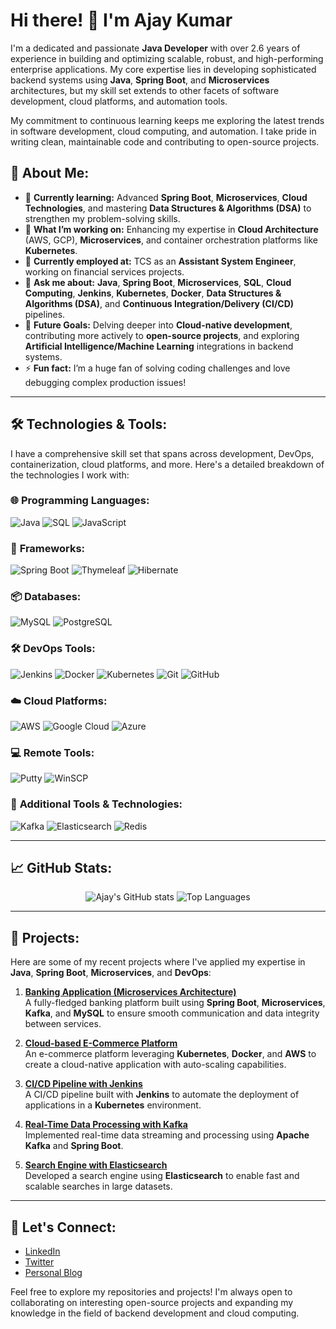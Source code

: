 # Hi there! 👋 I'm Ajay Kumar

I'm a dedicated and passionate **Java Developer** with over 2.6 years of experience in building and optimizing scalable, robust, and high-performing enterprise applications. My core expertise lies in developing sophisticated backend systems using **Java**, **Spring Boot**, and **Microservices** architectures, but my skill set extends to other facets of software development, cloud platforms, and automation tools.

My commitment to continuous learning keeps me exploring the latest trends in software development, cloud computing, and automation. I take pride in writing clean, maintainable code and contributing to open-source projects. 

## 🌟 About Me:
- 🌱 **Currently learning:** Advanced **Spring Boot**, **Microservices**, **Cloud Technologies**, and mastering **Data Structures & Algorithms (DSA)** to strengthen my problem-solving skills.
- 🔭 **What I’m working on:** Enhancing my expertise in **Cloud Architecture** (AWS, GCP), **Microservices**, and container orchestration platforms like **Kubernetes**.
- 💼 **Currently employed at:** TCS as an **Assistant System Engineer**, working on financial services projects.
- 💬 **Ask me about:** **Java**, **Spring Boot**, **Microservices**, **SQL**, **Cloud Computing**, **Jenkins**, **Kubernetes**, **Docker**, **Data Structures & Algorithms (DSA)**, and **Continuous Integration/Delivery (CI/CD)** pipelines.
- 🚀 **Future Goals:** Delving deeper into **Cloud-native development**, contributing more actively to **open-source projects**, and exploring **Artificial Intelligence/Machine Learning** integrations in backend systems.
- ⚡ **Fun fact:** I’m a huge fan of solving coding challenges and love debugging complex production issues!

---

## 🛠️ Technologies & Tools:
I have a comprehensive skill set that spans across development, DevOps, containerization, cloud platforms, and more. Here's a detailed breakdown of the technologies I work with:

### 🌐 **Programming Languages**:
<p align="left">
  <img src="https://img.shields.io/badge/Java-%23ED8B00.svg?style=for-the-badge&logo=java&logoColor=white" alt="Java"/>
  <img src="https://img.shields.io/badge/SQL-%23476DB8.svg?style=for-the-badge&logo=postgresql&logoColor=white" alt="SQL"/>
  <img src="https://img.shields.io/badge/Javascript-%23F7DF1E.svg?style=for-the-badge&logo=javascript&logoColor=black" alt="JavaScript"/>
</p>

### 🚀 **Frameworks**:
<p align="left">
  <img src="https://img.shields.io/badge/Spring_Boot-%236DB33F.svg?style=for-the-badge&logo=spring-boot&logoColor=white" alt="Spring Boot"/>
  <img src="https://img.shields.io/badge/Thymeleaf-%230050B5.svg?style=for-the-badge&logo=thymeleaf&logoColor=white" alt="Thymeleaf"/>
  <img src="https://img.shields.io/badge/Hibernate-%232D2D2D.svg?style=for-the-badge&logo=hibernate&logoColor=white" alt="Hibernate"/>
</p>

### 📦 **Databases**:
<p align="left">
  <img src="https://img.shields.io/badge/MySQL-%234479A1.svg?style=for-the-badge&logo=mysql&logoColor=white" alt="MySQL"/>
  <img src="https://img.shields.io/badge/PostgreSQL-%23476DB8.svg?style=for-the-badge&logo=postgresql&logoColor=white" alt="PostgreSQL"/>
</p>

### 🛠️ **DevOps Tools**:
<p align="left">
  <img src="https://img.shields.io/badge/Jenkins-%23D24939.svg?style=for-the-badge&logo=jenkins&logoColor=white" alt="Jenkins"/>
  <img src="https://img.shields.io/badge/Docker-%232496ED.svg?style=for-the-badge&logo=docker&logoColor=white" alt="Docker"/>
  <img src="https://img.shields.io/badge/Kubernetes-%23326CE5.svg?style=for-the-badge&logo=kubernetes&logoColor=white" alt="Kubernetes"/>
  <img src="https://img.shields.io/badge/Git-%23F05033.svg?style=for-the-badge&logo=git&logoColor=white" alt="Git"/>
  <img src="https://img.shields.io/badge/GitHub-%23181717.svg?style=for-the-badge&logo=github&logoColor=white" alt="GitHub"/>
</p>

### ☁️ **Cloud Platforms**:
<p align="left">
  <img src="https://img.shields.io/badge/AWS-%23232F3E.svg?style=for-the-badge&logo=amazon-aws&logoColor=white" alt="AWS"/>
  <img src="https://img.shields.io/badge/GCP-%234285F4.svg?style=for-the-badge&logo=google-cloud&logoColor=white" alt="Google Cloud"/>
  <img src="https://img.shields.io/badge/Azure-%230078D4.svg?style=for-the-badge&logo=microsoft-azure&logoColor=white" alt="Azure"/>
</p>

### 💻 **Remote Tools**:
<p align="left">
  <img src="https://img.shields.io/badge/Putty-%233278C6.svg?style=for-the-badge&logo=putty&logoColor=white" alt="Putty"/>
  <img src="https://img.shields.io/badge/WinSCP-%230A2FDD.svg?style=for-the-badge&logo=winscp&logoColor=white" alt="WinSCP"/>
</p>

### 🌟 **Additional Tools & Technologies**:
<p align="left">
  <img src="https://img.shields.io/badge/Apache_Kafka-%23000000.svg?style=for-the-badge&logo=apache-kafka&logoColor=white" alt="Kafka"/>
  <img src="https://img.shields.io/badge/Elasticsearch-%2300ACED.svg?style=for-the-badge&logo=elasticsearch&logoColor=white" alt="Elasticsearch"/>
  <img src="https://img.shields.io/badge/Redis-%23D82C20.svg?style=for-the-badge&logo=redis&logoColor=white" alt="Redis"/>
</p>

---

## 📈 GitHub Stats:
<p align="center">
  <img src="https://github-readme-stats.vercel.app/api?username=AjayKumar&show_icons=true&theme=radical" alt="Ajay's GitHub stats" />
  <img src="https://github-readme-stats.vercel.app/api/top-langs/?username=AjayKumar&layout=compact&theme=radical" alt="Top Languages" />
</p>

---

## 🚀 Projects:
Here are some of my recent projects where I've applied my expertise in **Java**, **Spring Boot**, **Microservices**, and **DevOps**:

1. **[Banking Application (Microservices Architecture)](https://github.com/AjayKumar/banking-app)**  
   A fully-fledged banking platform built using **Spring Boot**, **Microservices**, **Kafka**, and **MySQL** to ensure smooth communication and data integrity between services.

2. **[Cloud-based E-Commerce Platform](https://github.com/AjayKumar/ecommerce-platform)**  
   An e-commerce platform leveraging **Kubernetes**, **Docker**, and **AWS** to create a cloud-native application with auto-scaling capabilities.

3. **[CI/CD Pipeline with Jenkins](https://github.com/AjayKumar/ci-cd-pipeline)**  
   A CI/CD pipeline built with **Jenkins** to automate the deployment of applications in a **Kubernetes** environment.

4. **[Real-Time Data Processing with Kafka](https://github.com/AjayKumar/real-time-data-processing)**  
   Implemented real-time data streaming and processing using **Apache Kafka** and **Spring Boot**.

5. **[Search Engine with Elasticsearch](https://github.com/AjayKumar/search-engine)**  
   Developed a search engine using **Elasticsearch** to enable fast and scalable searches in large datasets.

---

## 🔗 Let's Connect:
- [LinkedIn](https://www.linkedin.com/in/ajay-kumar/)
- [Twitter](https://twitter.com/ajaykumar)
- [Personal Blog](https://ajaykumar.dev/blog)

Feel free to explore my repositories and projects! I'm always open to collaborating on interesting open-source projects and expanding my knowledge in the field of backend development and cloud computing.
